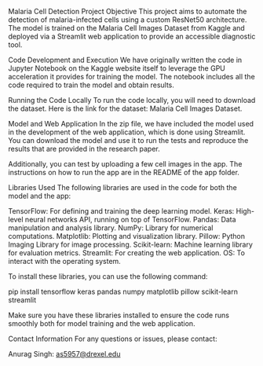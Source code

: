 Malaria Cell Detection Project
Objective
This project aims to automate the detection of malaria-infected cells using a custom ResNet50 architecture. The model is trained on the Malaria Cell Images Dataset from Kaggle and deployed via a Streamlit web application to provide an accessible diagnostic tool.

Code Development and Execution
We have originally written the code in Jupyter Notebook on the Kaggle website itself to leverage the GPU acceleration it provides for training the model. The notebook includes all the code required to train the model and obtain results.

Running the Code Locally
To run the code locally, you will need to download the dataset. Here is the link for the dataset: Malaria Cell Images Dataset.

Model and Web Application
In the zip file, we have included the model used in the development of the web application, which is done using Streamlit. You can download the model and use it to run the tests and reproduce the results that are provided in the research paper.

Additionally, you can test by uploading a few cell images in the app. The instructions on how to run the app are in the README of the app folder.

Libraries Used
The following libraries are used in the code for both the model and the app:

TensorFlow: For defining and training the deep learning model.
Keras: High-level neural networks API, running on top of TensorFlow.
Pandas: Data manipulation and analysis library.
NumPy: Library for numerical computations.
Matplotlib: Plotting and visualization library.
Pillow: Python Imaging Library for image processing.
Scikit-learn: Machine learning library for evaluation metrics.
Streamlit: For creating the web application.
OS: To interact with the operating system.

To install these libraries, you can use the following command:

pip install tensorflow keras pandas numpy matplotlib pillow scikit-learn streamlit

Make sure you have these libraries installed to ensure the code runs smoothly both for model training and the web application.

Contact Information
For any questions or issues, please contact:

Anurag Singh: as5957@drexel.edu






